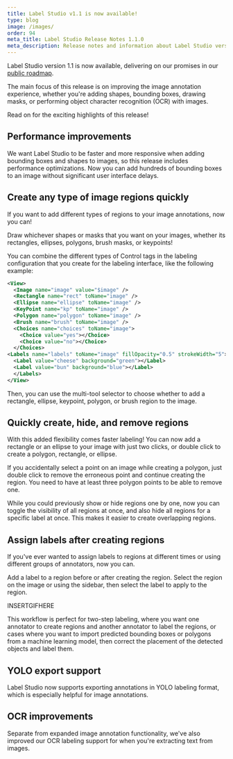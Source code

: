 ```yaml
---
title: Label Studio v1.1 is now available!
type: blog
image: /images/
order: 94
meta_title: Label Studio Release Notes 1.1.0
meta_description: Release notes and information about Label Studio version 1.1.0, with improved data labeling functionality for image annotations and object character recognition (OCR) labeling for machine learning projects.
---
```


Label Studio version 1.1 is now available, delivering on our promises in our [public roadmap](https://github.com/heartexlabs/label-studio/blob/master/roadmap.md).

The main focus of this release is on improving the image annotation experience, whether you're adding shapes, bounding boxes, drawing masks, or performing object character recognition (OCR) with images. 

Read on for the exciting highlights of this release!

## Performance improvements 

We want Label Studio to be faster and more responsive when adding bounding boxes and shapes to images, so this release includes performance optimizations. Now you can add hundreds of bounding boxes to an image without significant user interface delays.

## Create any type of image regions quickly

If you want to add different types of regions to your image annotations, now you can! 

Draw whichever shapes or masks that you want on your images, whether its rectangles, ellipses, polygons, brush masks, or keypoints! 

You can combine the different types of Control tags in the labeling configuration that you create for the labeling interface, like the following example:

```xml
<View>
  <Image name="image" value="$image" />
  <Rectangle name="rect" toName="image" />
  <Ellipse name="ellipse" toName="image" />
  <KeyPoint name="kp" toName="image" />
  <Polygon name="polygon" toName="image" />
  <Brush name="brush" toName="image" />
  <Choices name="choices" toName="image">
    <Choice value="yes"></Choice>
    <Choice value="no"></Choice>
  </Choices>
<Labels name="labels" toName="image" fillOpacity="0.5" strokeWidth="5">
  <Label value="cheese" background="green"></Label>
  <Label value="bun" background="blue"></Label>
  </Labels>
</View>
```

Then, you can use the multi-tool selector to choose whether to add a rectangle, ellipse, keypoint, polygon, or brush region to the image.

## Quickly create, hide, and remove regions

With this added flexibility comes faster labeling! You can now add a rectangle or an ellipse to your image with just two clicks, or double click to create a polygon, rectangle, or ellipse. 

If you accidentally select a point on an image while creating a polygon, just double click to remove the erroneous point and continue creating the region. You need to have at least three polygon points to be able to remove one.

While you could previously show or hide regions one by one, now you can toggle the visibility of all regions at once, and also hide all regions for a specific label at once. This makes it easier to create overlapping regions.

## Assign labels after creating regions

If you've ever wanted to assign labels to regions at different times or using different groups of annotators, now you can. 

Add a label to a region before or after creating the region. Select the region on the image or using the sidebar, then select the label to apply to the region.

INSERTGIFHERE

This workflow is perfect for two-step labeling, where you want one annotator to create regions and another annotator to label the regions, or cases where you want to import predicted bounding boxes or polygons from a machine learning model, then correct the placement of the detected objects and label them.

## YOLO export support
Label Studio now supports exporting annotations in YOLO labeling format, which is especially helpful for image annotations. 

## OCR improvements

Separate from expanded image annotation functionality, we've also improved our OCR labeling support for when you're extracting text from images.













